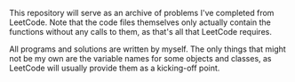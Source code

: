 This repository will serve as an archive of problems I've completed from LeetCode. Note that the code files themselves only actually contain the functions without any calls to them, as that's all that LeetCode requires.

All programs and solutions are written by myself. The only things that might not be my own are the variable names for some objects and classes, as LeetCode will usually provide them as a kicking-off point.
